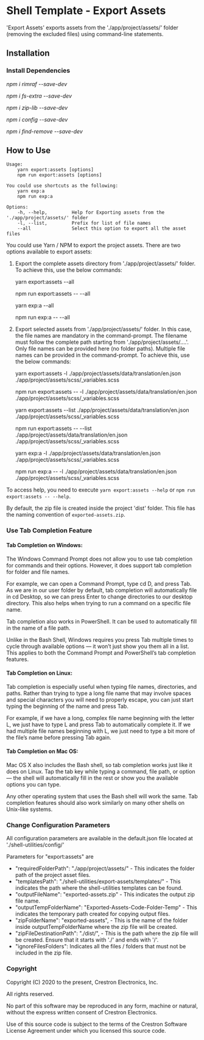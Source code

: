 # Shell Template - Export Assets

'Export Assets' exports assets from the './app/project/assets/' folder (removing the excluded files) using command-line statements.
 
## Installation

### Install Dependencies

*npm i rimraf --save-dev*

*npm i fs-extra --save-dev*

*npm i zip-lib --save-dev*

*npm i config --save-dev*

*npm i find-remove --save-dev*

## How to Use

```
Usage: 
    yarn export:assets [options]
    npm run export:assets [options]

You could use shortcuts as the following:
    yarn exp:a
    npm run exp:a

Options:
    -h, --help,         Help for Exporting assets from the './app/project/assets/' folder
    -l, --list,         Prefix for list of file names
    --all               Select this option to export all the asset files

```

You could use Yarn / NPM to export the project assets. There are two options available to export assets:

1. Export the complete assets directory from './app/project/assets/' folder. To achieve this, use the below commands:

    yarn export:assets --all 

    npm run export:assets -- --all 

    yarn exp:a --all 

    npm run exp:a -- --all 

2. Export selected assets from './app/project/assets/' folder. In this case, the file names are mandatory in the command-prompt. The filename must follow the complete path starting from './app/project/assets/....'. Only file names can be provided here (no folder paths). Multiple file names can be provided in the command-prompt. To achieve this, use the below commands:

    yarn export:assets -l ./app/project/assets/data/translation/en.json ./app/project/assets/scss/_variables.scss

    npm run export:assets -- -l ./app/project/assets/data/translation/en.json ./app/project/assets/scss/_variables.scss

    yarn export:assets --list ./app/project/assets/data/translation/en.json ./app/project/assets/scss/_variables.scss

    npm run export:assets -- --list ./app/project/assets/data/translation/en.json ./app/project/assets/scss/_variables.scss

    yarn exp:a -l ./app/project/assets/data/translation/en.json ./app/project/assets/scss/_variables.scss

    npm run exp:a -- -l ./app/project/assets/data/translation/en.json ./app/project/assets/scss/_variables.scss

To access help, you need to execute `yarn export:assets --help` or `npm run export:assets -- --help`.

By default, the zip file is created inside the project 'dist' folder. This file has the naming convention of `exported-assets.zip`.

### Use Tab Completion Feature

#### Tab Completion on Windows:
The Windows Command Prompt does not allow you to use tab completion for commands and their options. However, it does support tab completion for folder and file names.

For example, we can open a Command Prompt, type cd D, and press Tab. As we are in our user folder by default, tab completion will automatically file in cd Desktop, so we can press Enter to change directories to our desktop directory. This also helps when trying to run a command on a specific file name.

Tab completion also works in PowerShell. It can be used to automatically fill in the name of a file path.

Unlike in the Bash Shell, Windows requires you press Tab multiple times to cycle through available options — it won’t just show you them all in a list. This applies to both the Command Prompt and PowerShell’s tab completion features.

#### Tab Completion on Linux:
Tab completion is especially useful when typing file names, directories, and paths. Rather than trying to type a long file name that may involve spaces and special characters you will need to properly escape, you can just start typing the beginning of the name and press Tab.

For example, if we have a long, complex file name beginning with the letter L, we just have to type L and press Tab to automatically complete it. If we had multiple file names beginning with L, we just need to type a bit more of the file’s name before pressing Tab again.

#### Tab Completion on Mac OS:
Mac OS X also includes the Bash shell, so tab completion works just like it does on Linux. Tap the tab key while typing a command, file path, or option — the shell will automatically fill in the rest or show you the available options you can type.

Any other operating system that uses the Bash shell will work the same. Tab completion features should also work similarly on many other shells on Unix-like systems.

### Change Configuration Parameters

All configuration parameters are available in the default.json file located at './shell-utilities/config/'

Parameters for "export:assets" are
- "requiredFolderPath": "./app/project/assets/" - This indicates the folder path of the project asset files.
- "templatesPath": "./shell-utilities/export-assets/templates/" - This indicates the path where  the shell-utilities templates can be found.
- "outputFileName": "exported-assets.zip" - This indicates the output zip file name.
- "outputTempFolderName": "Exported-Assets-Code-Folder-Temp" - This indicates the temporary path created for copying output files.
- "zipFolderName": "exported-assets", - This is the name of the folder inside outputTempFolderName where the zip file will be created.
- "zipFileDestinationPath": "./dist/", - This is the path where the zip file will be created. Ensure that it starts with './' and ends with '/'.
- "ignoreFilesFolders": Indicates all the files / folders that must not be included in the zip file.


### Copyright
Copyright (C) 2020 to the present, Crestron Electronics, Inc.

All rights reserved.

No part of this software may be reproduced in any form, machine
or natural, without the express written consent of Crestron Electronics.

Use of this source code is subject to the terms of the Crestron Software License Agreement 
under which you licensed this source code. 